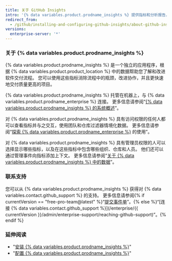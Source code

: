 ```yaml
---
title: 关于 GitHub Insights
intro: '{% data variables.product.prodname_insights %} 提供指标和分析报告，帮助工程团队了解和改进其软件交付流程。'
redirect_from:
  - /github/installing-and-configuring-github-insights/about-github-insights
versions:
  enterprise-server: '*'
---
```


### 关于 {% data variables.product.prodname_insights %}

{% data variables.product.prodname_insights %} 是一个独立的应用程序，根据 {% data variables.product.product_location %} 中的数据帮助您了解和改进软件交付流程。 您可以使用这些指标消除流程中的瓶颈，改进协作，并且更快速地交付质量更高的项目。

{% data variables.product.prodname_insights %} 托管在机器上，与 {% data variables.product.prodname_enterprise %} 连接。 更多信息请参阅“[{% data variables.product.prodname_insights %} 的系统概述](/insights/installing-and-configuring-github-insights/system-overview-for-github-insights)”。

对 {% data variables.product.prodname_insights %} 具有访问权限的任何人都可以查看指标并与之交互，使用团队和仓库过滤器情境化数据。 更多信息请参阅“[探索 {% data variables.product.prodname_enterprise %}](/insights/exploring-your-usage-of-github-enterprise) 的使用”。

对 {% data variables.product.prodname_insights %} 具有管理员权限的人可以选择显示哪些指标，以及在这些指标中包含哪些组织、仓库和人员。 他们还可以通过管理事件向指标添加上下文。 更多信息请参阅“[关于 {% data variables.product.prodname_insights %} 中的数据](/insights/installing-and-configuring-github-insights/about-data-in-github-insights)”。

### 联系支持

您可以从 {% data variables.product.prodname_insights %} 获得对 {% data variables.contact.github_support %} 的支持。 更多信息请参阅{% if currentVersion == "free-pro-team@latest" %}“[提交事件单](/github/working-with-github-support/submitting-a-ticket)”。{% else %}“[连接 {% data variables.contact.github_support %}](/enterprise/{{ currentVersion }}/admin/enterprise-support/reaching-github-support)”。{% endif %}

### 延伸阅读

- "[安装 {% data variables.product.prodname_insights %}](/insights/installing-and-configuring-github-insights/installing-github-insights)"
- "[配置 {% data variables.product.prodname_insights %}](/insights/installing-and-configuring-github-insights/configuring-github-insights)"
